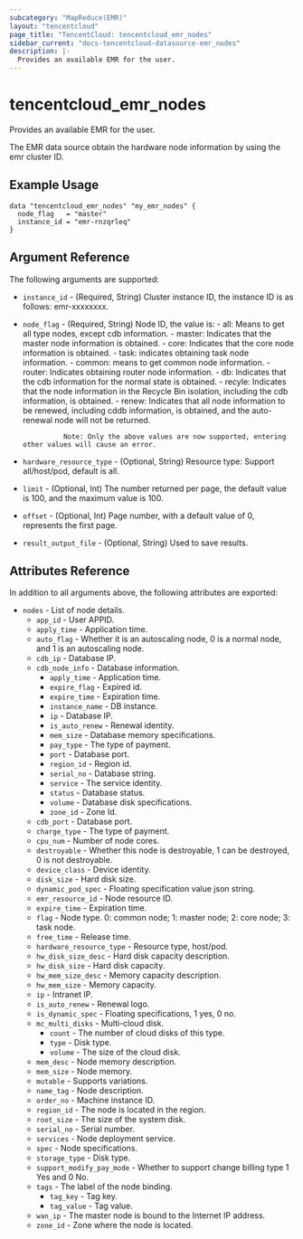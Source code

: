 ```yaml
---
subcategory: "MapReduce(EMR)"
layout: "tencentcloud"
page_title: "TencentCloud: tencentcloud_emr_nodes"
sidebar_current: "docs-tencentcloud-datasource-emr_nodes"
description: |-
  Provides an available EMR for the user.
---
```


# tencentcloud_emr_nodes

Provides an available EMR for the user.

The EMR data source obtain the hardware node information by using the emr cluster ID.

## Example Usage

```hcl
data "tencentcloud_emr_nodes" "my_emr_nodes" {
  node_flag   = "master"
  instance_id = "emr-rnzqrleq"
}
```

## Argument Reference

The following arguments are supported:

* `instance_id` - (Required, String) Cluster instance ID, the instance ID is as follows: emr-xxxxxxxx.
* `node_flag` - (Required, String) Node ID, the value is:
				- all: Means to get all type nodes, except cdb information.
				- master: Indicates that the master node information is obtained.
				- core: Indicates that the core node information is obtained.
				- task: indicates obtaining task node information.
				- common: means to get common node information.
				- router: Indicates obtaining router node information.
				- db: Indicates that the cdb information for the normal state is obtained.
				- recyle: Indicates that the node information in the Recycle Bin isolation, including the cdb information, is obtained.
				- renew: Indicates that all node information to be renewed, including cddb information, is obtained, and the auto-renewal node will not be returned.
				
				Note: Only the above values are now supported, entering other values will cause an error.
* `hardware_resource_type` - (Optional, String) Resource type: Support all/host/pod, default is all.
* `limit` - (Optional, Int) The number returned per page, the default value is 100, and the maximum value is 100.
* `offset` - (Optional, Int) Page number, with a default value of 0, represents the first page.
* `result_output_file` - (Optional, String) Used to save results.

## Attributes Reference

In addition to all arguments above, the following attributes are exported:

* `nodes` - List of node details.
  * `app_id` - User APPID.
  * `apply_time` - Application time.
  * `auto_flag` - Whether it is an autoscaling node, 0 is a normal node, and 1 is an autoscaling node.
  * `cdb_ip` - Database IP.
  * `cdb_node_info` - Database information.
    * `apply_time` - Application time.
    * `expire_flag` - Expired id.
    * `expire_time` - Expiration time.
    * `instance_name` - DB instance.
    * `ip` - Database IP.
    * `is_auto_renew` - Renewal identity.
    * `mem_size` - Database memory specifications.
    * `pay_type` - The type of payment.
    * `port` - Database port.
    * `region_id` - Region id.
    * `serial_no` - Database string.
    * `service` - The service identity.
    * `status` - Database status.
    * `volume` - Database disk specifications.
    * `zone_id` - Zone Id.
  * `cdb_port` - Database port.
  * `charge_type` - The type of payment.
  * `cpu_num` - Number of node cores.
  * `destroyable` - Whether this node is destroyable, 1 can be destroyed, 0 is not destroyable.
  * `device_class` - Device identity.
  * `disk_size` - Hard disk size.
  * `dynamic_pod_spec` - Floating specification value json string.
  * `emr_resource_id` - Node resource ID.
  * `expire_time` - Expiration time.
  * `flag` - Node type. 0: common node; 1: master node; 2: core node; 3: task node.
  * `free_time` - Release time.
  * `hardware_resource_type` - Resource type, host/pod.
  * `hw_disk_size_desc` - Hard disk capacity description.
  * `hw_disk_size` - Hard disk capacity.
  * `hw_mem_size_desc` - Memory capacity description.
  * `hw_mem_size` - Memory capacity.
  * `ip` - Intranet IP.
  * `is_auto_renew` - Renewal logo.
  * `is_dynamic_spec` - Floating specifications, 1 yes, 0 no.
  * `mc_multi_disks` - Multi-cloud disk.
    * `count` - The number of cloud disks of this type.
    * `type` - Disk type.
    * `volume` - The size of the cloud disk.
  * `mem_desc` - Node memory description.
  * `mem_size` - Node memory.
  * `mutable` - Supports variations.
  * `name_tag` - Node description.
  * `order_no` - Machine instance ID.
  * `region_id` - The node is located in the region.
  * `root_size` - The size of the system disk.
  * `serial_no` - Serial number.
  * `services` - Node deployment service.
  * `spec` - Node specifications.
  * `storage_type` - Disk type.
  * `support_modify_pay_mode` - Whether to support change billing type 1 Yes and 0 No.
  * `tags` - The label of the node binding.
    * `tag_key` - Tag key.
    * `tag_value` - Tag value.
  * `wan_ip` - The master node is bound to the Internet IP address.
  * `zone_id` - Zone where the node is located.


